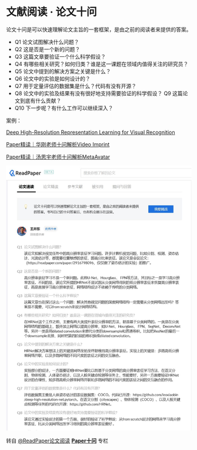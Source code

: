 # 文献阅读 · 论文十问

论文十问是可以快速理解论文主旨的一套框架，是由之前的阅读者来提供的答案。 

- Q1 论文试图解决什么问题？  
- Q2 这是否是一个新的问题？  
- Q3 这篇文章要验证一个什么科学假设？  
- Q4 有哪些相关研究？如何归类？谁是这一课题在领域内值得关注的研究员？  
- Q5 论文中提到的解决方案之关键是什么？  
- Q6 论文中的实验是如何设计的？  
- Q7 用于定量评估的数据集是什么？代码有没有开源？  
- Q8 论文中的实验及结果有没有很好地支持需要验证的科学假设？  Q9 这篇论文到底有什么贡献？  
- Q10 下一步呢？有什么工作可以继续深入？



案例：

[Deep High-Resolution Representation Learning for Visual Recognition](https://readpaper.com/paper/3014641072)

[Paper精读｜华刚老师十问解析Video Imprint](https://zhuanlan.zhihu.com/p/449427192) 

[Paper精读｜汤思宇老师十问解析MetaAvatar](https://zhuanlan.zhihu.com/p/459737561)

![img](.\assets\v2-efc15cecff1fbd25f6a56de3d499dfa2_1440w.jpg)



转自 [@ReadPaper论文阅读](https://www.zhihu.com/people/02ad97d86f1f887e27b9010c509b5747) [**Paper十问**](https://www.zhihu.com/column/c_1426237027801444353) 专栏 